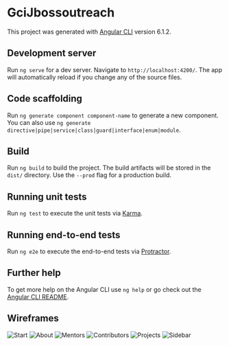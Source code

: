 # GciJbossoutreach

This project was generated with [Angular CLI](https://github.com/angular/angular-cli) version 6.1.2.

## Development server

Run `ng serve` for a dev server. Navigate to `http://localhost:4200/`. The app will automatically reload if you change any of the source files.

## Code scaffolding

Run `ng generate component component-name` to generate a new component. You can also use `ng generate directive|pipe|service|class|guard|interface|enum|module`.

## Build

Run `ng build` to build the project. The build artifacts will be stored in the `dist/` directory. Use the `--prod` flag for a production build.

## Running unit tests

Run `ng test` to execute the unit tests via [Karma](https://karma-runner.github.io).

## Running end-to-end tests

Run `ng e2e` to execute the end-to-end tests via [Protractor](http://www.protractortest.org/).

## Further help

To get more help on the Angular CLI use `ng help` or go check out the [Angular CLI README](https://github.com/angular/angular-cli/blob/master/README.md).

## Wireframes
![Start](https://storage.googleapis.com/codein-prod.appspot.com/gci-2018/core_taskupdate/doc/4833544801091584_1541015535_splash.png?Expires=1541101960&GoogleAccessId=codein-prod%40appspot.gserviceaccount.com&Signature=a0CrnI%2FJ5vAXKanB86V0LNcg6m8xNSSXmryCHB%2Fq3qsc6Zy79F%2BZ2pyWGueG94eVqYtTjjhlhFNTAIjZDC48nguBDvSsQzRYA%2FZh%2BblsdLJWusOOqDZnEU00MJIae2o4B6X%2BYpVaG%2Fqyg93razEF59iSDvtw8KmPi3vNfjA8MeA4loJH7RmU9fsn%2FySGDO4AeRlZmiN9xJWJHu4vJWO5Wn8V4edDifcCWiIufz5eYs84By6eyu6FDJAitRubCoDRizhUVb713SL5AzEcn7rWeIBTCW%2FSrhtGl%2B3Rsb0dXQvdwrYf2QnE4mweJjkEbmb68CzdG7K%2BVjXqA5V57CK%2Bdg%3D%3D)
![About](https://storage.googleapis.com/codein-prod.appspot.com/gci-2018/core_taskupdate/doc/4833544801091584_1541015535_about.png?Expires=1541102073&GoogleAccessId=codein-prod%40appspot.gserviceaccount.com&Signature=RWFmBHn22c03cGNRaipztTRiWjY2c4T69l3QFgX7N12SJPnuKFahxn7KgKPHDNK0fmaStrYX7Gct8YKJjt3Nl%2BfVzX8VbgU%2Bub%2F9DgQqvODp%2BdOe%2BDQfN6x%2BDkSm9gKLNW5Xc8v58RjF6eryvCmxqZANO1Ta46mrrVKD4MNWe9hd7QNLD641eA3jVVHd2nsq9UvrR63vVJjwofn44Ji%2BgWQLL474dSqRNUuICRBe5GW%2B3kIGejnBd%2BkBQ6TInY1L4qJ42VdhG4ml4rPc%2BD4a5S2dWNc%2BOFS35gyL8yg2qE6xhHIS%2BsQlODtuDJQI6ZaFv%2FdQn1xMr3RnwZAkC61uSw%3D%3D)
![Mentors](https://storage.googleapis.com/codein-prod.appspot.com/gci-2018/core_taskupdate/doc/4833544801091584_1541015536_mentors.png?Expires=1541102092&GoogleAccessId=codein-prod%40appspot.gserviceaccount.com&Signature=H0sIeCTH%2FLuQL0ghol1HibOoja7%2BTzr5V%2FEnaULbs%2B9fBdla3vZlzAbX2O51TgDvxLfSP6oy%2FlNWE%2BVwOzbL1M0QANLpuoAJt6Jp01KgBA5JsaoPkXde7lPPiA5nF7XT5MZ5gcqhRaLZXo32b4OtQIqcju%2Fbt8cMic98dRTO65sCBTg8jONIZ20NO0s9arwk%2FVHhJrk4yV1iV4PGSbCZ9QKR7wcPW6FnPPvqH2gWGz6BliAdiY9ZhvXF%2F7npXE%2FYqCC6wkpnfBN90KCH6fiHD6vJLH4rBk1tjsGOFMn4OV9Yyxu6NOsqbhLnDS%2FUfvsxNbUIOIEQ67ADVpx0C8Ju4A%3D%3D)
![Contributors](https://storage.googleapis.com/codein-prod.appspot.com/gci-2018/core_taskupdate/doc/4833544801091584_1541015536_Contri.png?Expires=1541102155&GoogleAccessId=codein-prod%40appspot.gserviceaccount.com&Signature=itz3AVOwe3dfZZp%2FZTsRat8TTTyX1XK7nzHB%2BeIbtUzotPCgAfLpr8HXC%2FNDg5kDBw0ApBdVNzQsQexCgPZaxxiO4KGThJchfUp%2BD2nbbLZf02GDIWE1ZYntpaBHnZtOLy5sMQ%2BKE0tdbgFkuQq7FskSHz%2Fd28GpqH%2BIobTdv0EyYY9jbLKgG94dGeig2VBjtmX8%2BI8P3OyeO0ix0rbdwKnN8YlvLyljNnm1434EiDu%2F0dF7iW%2F%2BeEUMO33nakIKjXliupAK0s%2BGvhaO7pTrs8GEzA3qN1BOeS9wZTatHhbucekoP%2Bs5AIxOLYYNvIvirgZS2kws9iTrCvrab3kjeA%3D%3D)
![Projects](https://storage.googleapis.com/codein-prod.appspot.com/gci-2018/core_taskupdate/doc/4833544801091584_1541015538_pr0.png?Expires=1541102184&GoogleAccessId=codein-prod%40appspot.gserviceaccount.com&Signature=OdWL386gOnmAKYnEYf%2F981NArPQcpWlKWOGfNwvIINVn%2Fx%2B0re32HI8AcCXjHB8k63sSYzJc9AscijEh00gijNitXJTZAokuAS%2FnF1I%2FV2Xm132V20aYC9SQIdEUHTG4x1h7wTm0%2BevNdslyWoO8yv7NFICwGXTkZuiqzVRB5uq9L6PhPXEjLTAK57WKvz5qiSyszdMW9l0hYlihc94%2BI68k9X3YXAAtFrV6VYqHXHronOgEVm2pPcScMOGbS1uvjTC8fK2oAs3wxjP5levtAUgj53Mxy4ggukZriUNZQGa%2Bi8UG%2F0iC7dGDEyYyEjE%2FloeOU%2BYABMcGA0REhLfo0w%3D%3D)
![Sidebar](https://storage.googleapis.com/codein-prod.appspot.com/gci-2018/core_taskupdate/doc/4833544801091584_1541015536_side.png?Expires=1541102224&GoogleAccessId=codein-prod%40appspot.gserviceaccount.com&Signature=ZuLZmEMq7KeNlvhL5MqgR1M7WSGJ7hxMgr72tE7WFta0FF5uVy6XH9vxVzNzlOl10Zumjqj5EJsneYHPHbDJlWjJDTSxK0RNjRAo2YgRNU4t02Fw2giNkiKKnwRITwe6zFYsrfT8cVRcJLJqCh%2BToTg36bC4Eg2ltC17JX25IYOmou16BHqAucLymDQdl6Rne0TEEkQPu3cAO1Omsro2DIUpmJlK9XfQyV9oAr8LGLLAMKXx%2BQUnzpBfmc2vGmzYxKmqqvAgCfYr1nfm8e0%2FO15QI5TFV4mMvv6ivvfYShB5ftZrJE9knj04Ths6UdxEBxY2kp4Qr3gPrP5VN0nEtA%3D%3D)